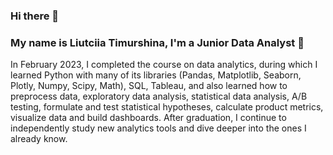 ### Hi there 👋

<!--
**timurshinalu/timurshinalu** is a ✨ _special_ ✨ repository because its `README.md` (this file) appears on your GitHub profile.

Here are some ideas to get you started:

- 🔭 I’m currently working on ...
- 🌱 I’m currently learning ...
- 👯 I’m looking to collaborate on ...
- 🤔 I’m looking for help with ...
- 💬 Ask me about ...
- 📫 How to reach me: ...
- 😄 Pronouns: ...
- ⚡ Fun fact: ...
-->

### My name is Liutciia Timurshina, I'm a Junior Data Analyst 🌱

In February 2023, I completed the course on data analytics, during which I learned Python with many of its libraries (Pandas, Matplotlib, Seaborn, Plotly, Numpy, Scipy, Math), SQL, Tableau, and also learned how to preprocess data, exploratory data analysis, statistical data analysis, A/B testing, formulate and test statistical hypotheses, calculate product metrics, visualize data and build dashboards. After graduation, I continue to independently study new analytics tools and dive deeper into the ones I already know.
